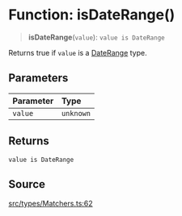 # Function: isDateRange()

> **isDateRange**(`value`): `value is DateRange`

Returns true if `value` is a [DateRange](../type-aliases/DateRange.md) type.

## Parameters

| Parameter | Type |
| :------ | :------ |
| `value` | `unknown` |

## Returns

`value is DateRange`

## Source

[src/types/Matchers.ts:62](https://github.com/gpbl/react-day-picker/blob/a604fd23887c832117da414a9c63b1b84efb97d9/src/types/Matchers.ts#L62)
